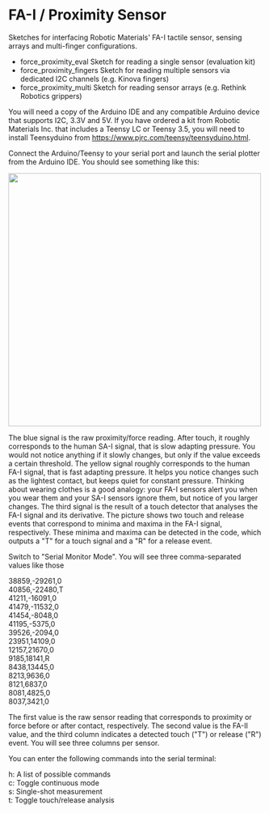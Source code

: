 # FA-I / Proximity Sensor
Sketches for interfacing Robotic Materials' FA-I tactile sensor, sensing arrays and multi-finger configurations. 
<ul>
<li>force_proximity_eval	Sketch for reading a single sensor (evaluation kit)
<li>force_proximity_fingers	Sketch for reading multiple sensors via dedicated I2C channels (e.g. Kinova fingers)
<li>force_proximity_multi Sketch for reading sensor arrays (e.g. Rethink Robotics grippers)
</ul>

You will need a copy of the Arduino IDE and any compatible Arduino device that supports I2C, 3.3V and 5V. If you have ordered a kit from Robotic Materials Inc. that includes a Teensy LC or Teensy 3.5, you will need to install Teensyduino from https://www.pjrc.com/teensy/teensyduino.html.

Connect the Arduino/Teensy to your serial port and launch the serial plotter from the Arduino IDE. You should see something like this:

<img src="https://github.com/RoboticMaterials/FA-I-sensor/blob/master/screenshot_serialplotter.png" width=500>

The blue signal is the raw proximity/force reading. After touch, it roughly corresponds to the human SA-I signal, that is slow adapting pressure. You would not notice anything if it slowly changes, but only if the value exceeds a certain threshold. The yellow signal roughly corresponds to the human FA-I signal, that is fast adapting pressure. It helps you notice changes such as the lightest contact, but keeps quiet for constant pressure. Thinking about wearing clothes is a good analogy: your FA-I sensors alert you when you wear them and your SA-I sensors ignore them, but notice of you larger changes. The third signal is the result of a touch detector that analyses the FA-I signal and its derivative. The picture shows two touch and release events that correspond to minima and maxima in the FA-I signal, respectively. These minima and maxima can be detected in the code, which outputs a "T" for a touch signal and a "R" for a release event.

Switch to "Serial Monitor Mode". You will see three comma-separated values like those

38859,-29261,0<br>
40856,-22480,T<br>
41211,-16091,0<br>
41479,-11532,0<br>
41454,-8048,0<br>
41195,-5375,0<br>
39526,-2094,0<br>
23951,14109,0<br>
12157,21670,0<br>
9185,18141,R<br>
8438,13445,0<br>
8213,9636,0<br>
8121,6837,0<br>
8081,4825,0<br>
8037,3421,0<br>

The first value is the raw sensor reading that corresponds to proximity or force before or after contact, respectively. The second value is the FA-II value, and the third column indicates a detected touch ("T") or release ("R") event. You will see three columns per sensor. 

You can enter the following commands into the serial terminal:

h: A list of possible commands<br>
c: Toggle continuous mode<br>
s: Single-shot measurement<br>
t: Toggle touch/release analysis<br>





